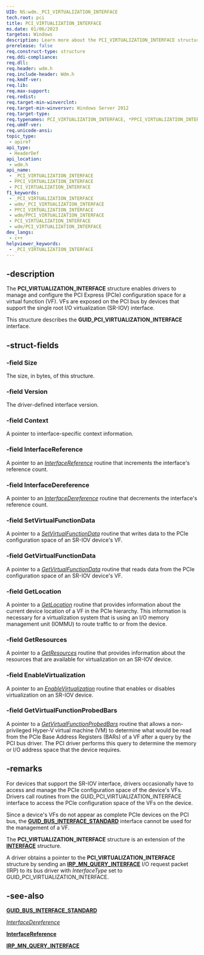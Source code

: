 ```yaml
---
UID: NS:wdm._PCI_VIRTUALIZATION_INTERFACE
tech.root: pci
title: PCI_VIRTUALIZATION_INTERFACE
ms.date: 01/06/2023
targetos: Windows
description: Learn more about the PCI_VIRTUALIZATION_INTERFACE structure.
prerelease: false
req.construct-type: structure
req.ddi-compliance: 
req.dll: 
req.header: wdm.h
req.include-header: Wdm.h
req.kmdf-ver: 
req.lib: 
req.max-support: 
req.redist: 
req.target-min-winverclnt: 
req.target-min-winversvr: Windows Server 2012
req.target-type: 
req.typenames: PCI_VIRTUALIZATION_INTERFACE, *PPCI_VIRTUALIZATION_INTERFACE
req.umdf-ver: 
req.unicode-ansi: 
topic_type:
 - apiref
api_type:
 - HeaderDef
api_location:
 - wdm.h
api_name:
 - _PCI_VIRTUALIZATION_INTERFACE
 - PPCI_VIRTUALIZATION_INTERFACE
 - PCI_VIRTUALIZATION_INTERFACE
f1_keywords:
 - _PCI_VIRTUALIZATION_INTERFACE
 - wdm/_PCI_VIRTUALIZATION_INTERFACE
 - PPCI_VIRTUALIZATION_INTERFACE
 - wdm/PPCI_VIRTUALIZATION_INTERFACE
 - PCI_VIRTUALIZATION_INTERFACE
 - wdm/PCI_VIRTUALIZATION_INTERFACE
dev_langs:
 - c++
helpviewer_keywords:
 - _PCI_VIRTUALIZATION_INTERFACE
---
```


## -description

The **PCI_VIRTUALIZATION_INTERFACE** structure enables drivers to manage and configure the PCI Express (PCIe) configuration space for a virtual function (VF). VFs are exposed on the PCI bus by devices that support the single root I/O virtualization (SR-IOV) interface.

This structure describes the **GUID_PCI_VIRTUALIZATION_INTERFACE** interface.

## -struct-fields

### -field Size

The size, in bytes, of this structure.

### -field Version

The driver-defined interface version.

### -field Context

A pointer to interface-specific context information.

### -field InterfaceReference

A pointer to an [*InterfaceReference*](ns-wdm-_interface.md) routine that increments the interface's reference count.

### -field InterfaceDereference

A pointer to an [*InterfaceDereference*](nc-wdm-pinterface_dereference.md) routine that decrements the interface's reference count.

### -field SetVirtualFunctionData

A pointer to a [*SetVirtualFunctionData*](nc-wdm-set_virtual_device_data.md) routine that writes data to the PCIe configuration space of an SR-IOV device's VF.

### -field GetVirtualFunctionData

A pointer to a [*GetVirtualFunctionData*](nc-wdm-get_virtual_device_data.md) routine that reads data from the PCIe configuration space of an SR-IOV device's VF.

### -field GetLocation

A pointer to a [*GetLocation*](nc-wdm-get_virtual_device_location.md) routine that provides information about the current device location of a VF in the PCIe hierarchy. This information is necessary for a virtualization system that is using an I/O memory management unit (IOMMU) to route traffic to or from the device.

### -field GetResources

A pointer to a [*GetResources*](nc-wdm-get_virtual_device_resources.md) routine that provides information about the resources that are available for virtualization on an SR-IOV device.

### -field EnableVirtualization

A pointer to an [*EnableVirtualization*](nc-wdm-enable_virtualization.md) routine that enables or disables virtualization on an SR-IOV device.

### -field GetVirtualFunctionProbedBars

A pointer to a [*GetVirtualFunctionProbedBars*](nc-wdm-get_virtual_function_probed_bars.md) routine that allows a non-privileged Hyper-V virtual machine (VM) to determine what would be read from the PCIe Base Address Registers (BARs) of a VF after a query by the PCI bus driver. The PCI driver performs this query to determine the memory or I/O address space that the device requires.

## -remarks

For devices that support the SR-IOV interface, drivers occasionally have to access and manage the PCIe configuration space of the device's VFs. Drivers call routines from the GUID_PCI_VIRTUALIZATION_INTERFACE interface to access the PCIe configuration space of the VFs on the device.

Since a device's VFs do not appear as complete PCIe devices on the PCI bus, the [**GUID_BUS_INTERFACE_STANDARD**](ns-wdm-_bus_interface_standard.md) interface cannot be used for the management of a VF.

The **PCI_VIRTUALIZATION_INTERFACE** structure is an extension of the [**INTERFACE**](ns-wdm-_interface.md) structure.

A driver obtains a pointer to the **PCI_VIRTUALIZATION_INTERFACE** structure by sending an [**IRP_MN_QUERY_INTERFACE**](/windows-hardware/drivers/kernel/irp-mn-query-interface) I/O request packet (IRP) to its bus driver with *InterfaceType* set to GUID_PCI_VIRTUALIZATION_INTERFACE.

## -see-also

[**GUID_BUS_INTERFACE_STANDARD**](ns-wdm-_bus_interface_standard.md)

[*InterfaceDereference*](nc-wdm-pinterface_dereference.md)

[**InterfaceReference**](ns-wdm-_interface.md)

[**IRP_MN_QUERY_INTERFACE**](/windows-hardware/drivers/kernel/irp-mn-query-interface)
